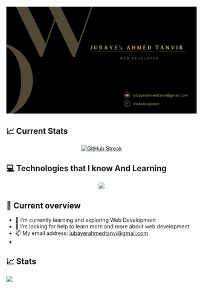 ![The San Juan Mountains are beautiful!](/git%20cover.png "San Juan Mountains")

## 📈 Current Stats
<div align="center">
<a href="https://git.io/streak-stats"><img src="https://github-readme-streak-stats.herokuapp.com?user=jubayer234&theme=dark&border_radius=5&card_width=800&border=CAB387&stroke=CAB387&ring=CAB387&fire=CAB387&currStreakLabel=CAB387&dates=FFFFFF" alt="GitHub Streak" /></a>
</div>

## 💻 Technologies that I know And Learning
<p align="center">
  <a href="https://skillicons.dev">
    <img src="https://skillicons.dev/icons?i=github,html,css,tailwind,react,firebase" />
  </a>
</p>

## 👀 Current overview
- 🌱 I’m currently learning and exploring Web Development
- 🤔 I’m looking for help to learn more and more about web development
- 📫 My email address: jubayerahmedtanvi@gmail.com
- 
## 📈 Stats
  ![](http://github-profile-summary-cards.vercel.app/api/cards/stats?username=jubayer234&theme=dark)
